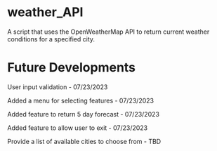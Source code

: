 # weather_API
A script that uses the OpenWeatherMap API to return current weather conditions for a specified city.


# Future Developments
User input validation - 07/23/2023

Added a menu for selecting features - 07/23/2023

Added feature to return 5 day forecast - 07/23/2023

Added feature to allow user to exit - 07/23/2023

Provide a list of available cities to choose from - TBD
